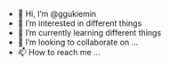 - 👋 Hi, I’m @ggukiemin
- 👀 I’m interested in different things 
- 🌱 I’m currently learning different things
- 💞️ I’m looking to collaborate on ...
- 📫 How to reach me ...

<!---
ggukiemin/ggukiemin is a ✨ special ✨ repository because its `README.md` (this file) appears on your GitHub profile.
You can click the Preview link to take a look at your changes.
--->
